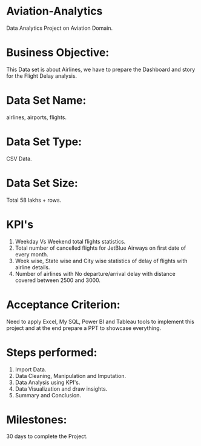 # Aviation-Analytics
Data Analytics Project on Aviation Domain.

# Business Objective:
This Data set is about Airlines, we have to prepare the Dashboard and story for the Flight Delay analysis.

# Data Set Name:
airlines, airports, flights.

# Data Set Type:
CSV Data.

# Data Set Size:
Total 58 lakhs + rows.

# KPI's
1. Weekday Vs Weekend total flights statistics.
2. Total number of cancelled flights for JetBlue Airways on first date of every month.
3. Week wise, State wise and City wise statistics of delay of flights with airline details.
4. Number of airlines with No departure/arrival delay with distance covered between 2500 and 3000.

# Acceptance Criterion:
Need to apply Excel, My SQL, Power BI and Tableau tools to implement this project and at the end prepare a PPT to showcase everything.

# Steps performed:
1. Import Data.
2. Data Cleaning, Manipulation and Imputation.
3. Data Analysis using KPI's.
4. Data Visualization and draw insights.
5. Summary and Conclusion.

# Milestones:
30 days to complete the Project.
